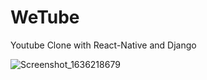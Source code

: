 # WeTube
Youtube Clone with React-Native and Django

![Screenshot_1636218679](https://cdn.discordapp.com/attachments/872879731761102970/908624704707895346/IMG_20211112_131939.jpg)
